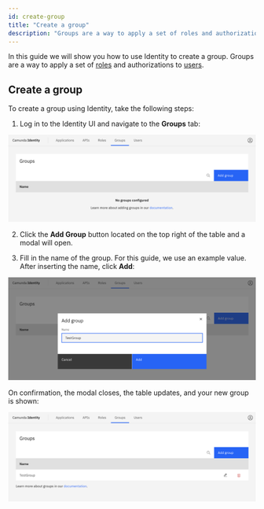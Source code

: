 ```yaml
---
id: create-group
title: "Create a group"
description: "Groups are a way to apply a set of roles and authorizations to users. Use Identity to create a group."
---
```


In this guide we will show you how to use Identity to create a group. Groups are a way to apply a set of [roles](/self-managed/identity/user-guide/roles/add-assign-role.md) and authorizations to [users](/self-managed/identity/user-guide/roles/add-assign-role.md).

## Create a group

To create a group using Identity, take the following steps:

1. Log in to the Identity UI and navigate to the **Groups** tab:

![create-group-tab](../img/create-group-tab.png)

2. Click the **Add Group** button located on the top right of the table and a modal will open.

3. Fill in the name of the group. For this guide, we use an example value. After inserting the name, click **Add**:

![create-group-modal-2](../img/create-group-modal-2.png)

On confirmation, the modal closes, the table updates, and your new group is shown:

![create-group-refreshed-table](../img/create-group-refreshed-table.png)
